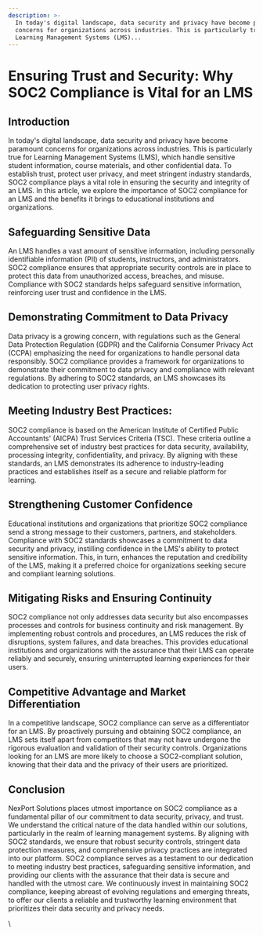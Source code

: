 ```yaml
---
description: >-
  In today's digital landscape, data security and privacy have become paramount
  concerns for organizations across industries. This is particularly true for
  Learning Management Systems (LMS)...
---
```


# Ensuring Trust and Security: Why SOC2 Compliance is Vital for an LMS

## Introduction

In today's digital landscape, data security and privacy have become paramount concerns for organizations across industries. This is particularly true for Learning Management Systems (LMS), which handle sensitive student information, course materials, and other confidential data. To establish trust, protect user privacy, and meet stringent industry standards, SOC2 compliance plays a vital role in ensuring the security and integrity of an LMS. In this article, we explore the importance of SOC2 compliance for an LMS and the benefits it brings to educational institutions and organizations.

## Safeguarding Sensitive Data

An LMS handles a vast amount of sensitive information, including personally identifiable information (PII) of students, instructors, and administrators. SOC2 compliance ensures that appropriate security controls are in place to protect this data from unauthorized access, breaches, and misuse. Compliance with SOC2 standards helps safeguard sensitive information, reinforcing user trust and confidence in the LMS.

## Demonstrating Commitment to Data Privacy

Data privacy is a growing concern, with regulations such as the General Data Protection Regulation (GDPR) and the California Consumer Privacy Act (CCPA) emphasizing the need for organizations to handle personal data responsibly. SOC2 compliance provides a framework for organizations to demonstrate their commitment to data privacy and compliance with relevant regulations. By adhering to SOC2 standards, an LMS showcases its dedication to protecting user privacy rights.

## Meeting Industry Best Practices:

SOC2 compliance is based on the American Institute of Certified Public Accountants' (AICPA) Trust Services Criteria (TSC). These criteria outline a comprehensive set of industry best practices for data security, availability, processing integrity, confidentiality, and privacy. By aligning with these standards, an LMS demonstrates its adherence to industry-leading practices and establishes itself as a secure and reliable platform for learning.

## Strengthening Customer Confidence

Educational institutions and organizations that prioritize SOC2 compliance send a strong message to their customers, partners, and stakeholders. Compliance with SOC2 standards showcases a commitment to data security and privacy, instilling confidence in the LMS's ability to protect sensitive information. This, in turn, enhances the reputation and credibility of the LMS, making it a preferred choice for organizations seeking secure and compliant learning solutions.

## Mitigating Risks and Ensuring Continuity

SOC2 compliance not only addresses data security but also encompasses processes and controls for business continuity and risk management. By implementing robust controls and procedures, an LMS reduces the risk of disruptions, system failures, and data breaches. This provides educational institutions and organizations with the assurance that their LMS can operate reliably and securely, ensuring uninterrupted learning experiences for their users.

## Competitive Advantage and Market Differentiation

In a competitive landscape, SOC2 compliance can serve as a differentiator for an LMS. By proactively pursuing and obtaining SOC2 compliance, an LMS sets itself apart from competitors that may not have undergone the rigorous evaluation and validation of their security controls. Organizations looking for an LMS are more likely to choose a SOC2-compliant solution, knowing that their data and the privacy of their users are prioritized.

## Conclusion

NexPort Solutions places utmost importance on SOC2 compliance as a fundamental pillar of our commitment to data security, privacy, and trust. We understand the critical nature of the data handled within our solutions, particularly in the realm of learning management systems. By aligning with SOC2 standards, we ensure that robust security controls, stringent data protection measures, and comprehensive privacy practices are integrated into our platform. SOC2 compliance serves as a testament to our dedication to meeting industry best practices, safeguarding sensitive information, and providing our clients with the assurance that their data is secure and handled with the utmost care. We continuously invest in maintaining SOC2 compliance, keeping abreast of evolving regulations and emerging threats, to offer our clients a reliable and trustworthy learning environment that prioritizes their data security and privacy needs.

\
